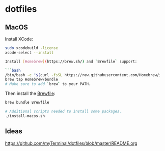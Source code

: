 # dotfiles

## MacOS

Install XCode:

```bash
sudo xcodebuild -license
xcode-select --install

Install [Homebrew](https://brew.sh/) and `Brewfile` support:

```bash
/bin/bash -c "$(curl -fsSL https://raw.githubusercontent.com/Homebrew/install/HEAD/install.sh)"
brew tap Homebrew/bundle
# Make sure to add `brew` to your PATH.
```

Then install the [Brewfile](./Brewfile):

```bash
brew bundle Brewfile

# Additional scripts needed to install some packages.
./install-macos.sh
```

## Ideas

<https://github.com/myTerminal/dotfiles/blob/master/README.org>
